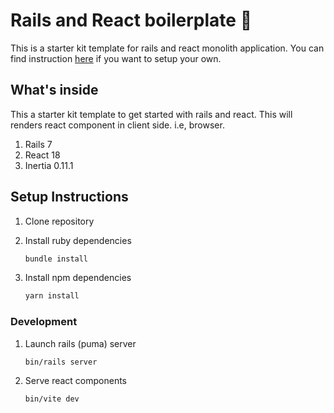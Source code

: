 # Rails and React boilerplate 🎉

This is a starter kit template for rails and react monolith application. You can find instruction [here](https://lakshmaji.medium.com/rails-7-reactjs-setup-monolith-b9baa0f84271) if you want to setup your own.

## What's inside

This a starter kit template to get started with rails and react. This will renders react component in client side. i.e, browser.

1. Rails 7
2. React 18
3. Inertia 0.11.1

## Setup Instructions

1. Clone repository
2. Install ruby dependencies

    ```bash
    bundle install
    ```

3. Install npm dependencies

    ```bash
    yarn install
    ```

### Development

1. Launch rails (puma) server

    ```bash
    bin/rails server
    ```

2. Serve react components

    ```bash
    bin/vite dev
    ```
